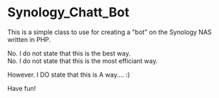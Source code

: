 # Synology_Chatt_Bot
This is a simple class to use for creating a "bot" on the Synology NAS written in PHP.

No. I do not state that this is the best way.<br>
No. I do not state that this is the most efficiant way.

However. I DO state that this is A way.... :)

Have fun!
